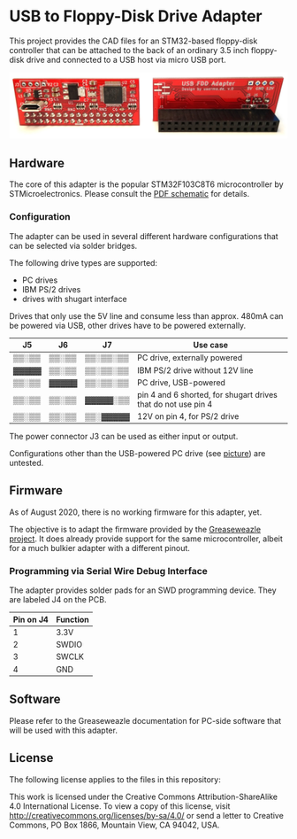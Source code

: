 # USB to Floppy-Disk Drive Adapter

This project provides the CAD files for an STM32-based floppy-disk controller that can be attached to the back of an ordinary 3.5 inch floppy-disk drive and connected to a USB host via micro USB port.

![USB FDD Adapter front and back](img/front_back.jpg)

## Hardware

The core of this adapter is the popular STM32F103C8T6 microcontroller by STMicroelectronics.
Please consult the [PDF schematic](schematic.pdf) for details.

### Configuration

The adapter can be used in several different hardware configurations that can be selected via solder bridges.

The following drive types are supported:

- PC drives
- IBM PS/2 drives
- drives with shugart interface

Drives that only use the 5V line and consume less than approx. 480mA can be powered via USB, other drives have to be powered externally.

J5    | J6    | J7       | Use case
------|-------|----------|---------
▒▒░▒▒ | ▒▒░▒▒ | ▒▒░▒▒░▒▒ | PC drive, externally powered
▓▓▓▓▓ | ▒▒░▒▒ | ▒▒░▒▒░▒▒ | IBM PS/2 drive without 12V line
▒▒░▒▒ | ▓▓▓▓▓ | ▒▒░▒▒░▒▒ | PC drive, USB-powered
▒▒░▒▒ | ▒▒░▒▒ | ▓▓▓▓▓░▒▒ | pin 4 and 6 shorted, for shugart drives that do not use pin 4
▒▒░▒▒ | ▒▒░▒▒ | ▒▒░▓▓▓▓▓ | 12V on pin 4, for PS/2 drive

The power connector J3 can be used as either input or output.

Configurations other than the USB-powered PC drive (see [picture](img/pc_drive.jpg)) are untested.

## Firmware

As of August 2020, there is no working firmware for this adapter, yet.

The objective is to adapt the firmware provided by the [Greaseweazle project](https://github.com/keirf/Greaseweazle).
It does already provide support for the same microcontroller, albeit for a much bulkier adapter with a different pinout.

### Programming via Serial Wire Debug Interface

The adapter provides solder pads for an SWD programming device. They are labeled J4 on the PCB.

Pin on J4 | Function
----------|---------
1 | 3.3V
2 | SWDIO
3 | SWCLK
4 | GND

## Software

Please refer to the Greaseweazle documentation for PC-side software that will be used with this adapter.

## License

The following license applies to the files in this repository:

This work is licensed under the Creative Commons Attribution-ShareAlike 4.0 International License. To view a copy of this license, visit http://creativecommons.org/licenses/by-sa/4.0/ or send a letter to Creative Commons, PO Box 1866, Mountain View, CA 94042, USA.
